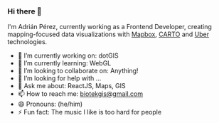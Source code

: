 ### Hi there 👋

I'm Adrián Pérez, currently working as a Frontend Developer, creating mapping-focused data visualizations with [Mapbox](https://www.mapbox.com/), [CARTO](https://carto.com/) and [Uber](https://deck.gl/) technologies.

- 🔭 I’m currently working on: dotGIS
- 🌱 I’m currently learning: WebGL
- 👯 I’m looking to collaborate on: Anything!
- 🤔 I’m looking for help with ...
- 💬 Ask me about: ReactJS, Maps, GIS
- 📫 How to reach me: biotekgis@gmail.com
- 😄 Pronouns: (he/him)
- ⚡ Fun fact: The music I like is too hard for people
